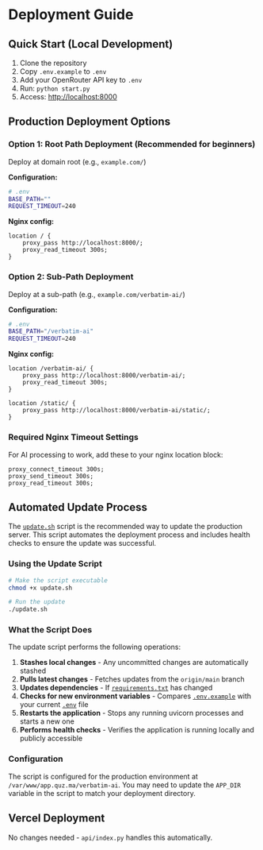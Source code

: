 # Deployment Guide

## Quick Start (Local Development)

1. Clone the repository
2. Copy `.env.example` to `.env`
3. Add your OpenRouter API key to `.env`
4. Run: `python start.py`
5. Access: <http://localhost:8000>

## Production Deployment Options

### Option 1: Root Path Deployment (Recommended for beginners)

Deploy at domain root (e.g., `example.com/`)

**Configuration:**

```bash
# .env
BASE_PATH=""
REQUEST_TIMEOUT=240
```

**Nginx config:**

```nginx
location / {
    proxy_pass http://localhost:8000/;
    proxy_read_timeout 300s;
}
```

### Option 2: Sub-Path Deployment

Deploy at a sub-path (e.g., `example.com/verbatim-ai/`)

**Configuration:**

```bash
# .env
BASE_PATH="/verbatim-ai"
REQUEST_TIMEOUT=240
```

**Nginx config:**

```nginx
location /verbatim-ai/ {
    proxy_pass http://localhost:8000/verbatim-ai/;
    proxy_read_timeout 300s;
}

location /static/ {
    proxy_pass http://localhost:8000/verbatim-ai/static/;
}
```

### Required Nginx Timeout Settings

For AI processing to work, add these to your nginx location block:

```nginx
proxy_connect_timeout 300s;
proxy_send_timeout 300s;
proxy_read_timeout 300s;
```

## Automated Update Process

The [`update.sh`](../update.sh) script is the recommended way to update the production server. This script automates the deployment process and includes health checks to ensure the update was successful.

### Using the Update Script

```bash
# Make the script executable
chmod +x update.sh

# Run the update
./update.sh
```

### What the Script Does

The update script performs the following operations:

1. **Stashes local changes** - Any uncommitted changes are automatically stashed
2. **Pulls latest changes** - Fetches updates from the `origin/main` branch
3. **Updates dependencies** - If [`requirements.txt`](../requirements.txt) has changed
4. **Checks for new environment variables** - Compares [`.env.example`](../.env.example) with your current [`.env`](../.env) file
5. **Restarts the application** - Stops any running uvicorn processes and starts a new one
6. **Performs health checks** - Verifies the application is running locally and publicly accessible

### Configuration

The script is configured for the production environment at `/var/www/app.quz.ma/verbatim-ai`. You may need to update the `APP_DIR` variable in the script to match your deployment directory.

## Vercel Deployment

No changes needed - `api/index.py` handles this automatically.
